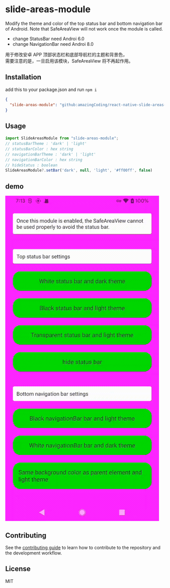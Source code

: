 # slide-areas-module

Modify the theme and color of the top status bar and bottom navigation bar of Android.
Note that SafeAreaView will not work once the module is called.
* change StatusBar need Androi 6.0
* change NavigationBar need Androi 8.0 

用于修改安卓 APP 顶部状态栏和底部导航栏的主题和背景色，  
需要注意的是，一旦启用该模块，SafeAreaView 将不再起作用。

## Installation
add this to your package.json and run `npm i`
```json
{
  "slide-areas-module": "github:amazingCoding/react-native-slide-areas-module"
}
```

## Usage

```js
import SlideAreasModule from "slide-areas-module";
// statusBarTheme : 'dark' | 'light'
// statusBarColor : hex string
// navigationBarTheme : 'dark' | 'light'
// navigationBarColor : hex string
// hideStatus : boolean
SlideAreasModule?.setBar('dark', null, 'light', '#ff00ff', false)
```
## demo
![android](./1.gif)

## Contributing

See the [contributing guide](CONTRIBUTING.md) to learn how to contribute to the repository and the development workflow.

## License

MIT
